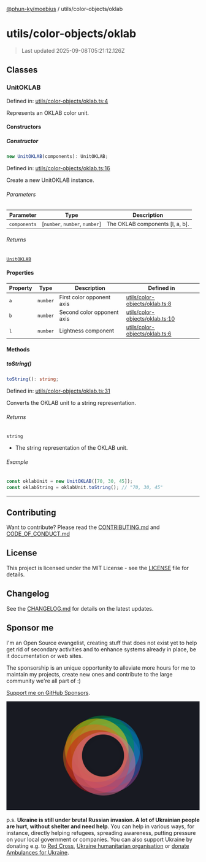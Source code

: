 [@phun-ky/moebius](../../README.md) / utils/color-objects/oklab

# utils/color-objects/oklab

> Last updated 2025-09-08T05:21:12.126Z

##

## Classes

### UnitOKLAB

Defined in: [utils/color-objects/oklab.ts:4](https://github.com/phun-ky/moebius/blob/main/src/utils/color-objects/oklab.ts#L4)

Represents an OKLAB color unit.

#### Constructors

##### Constructor

```ts
new UnitOKLAB(components): UnitOKLAB;
```

Defined in: [utils/color-objects/oklab.ts:16](https://github.com/phun-ky/moebius/blob/main/src/utils/color-objects/oklab.ts#L16)

Create a new UnitOKLAB instance.

###### Parameters

| Parameter    | Type                            | Description                      |
| ------------ | ------------------------------- | -------------------------------- |
| `components` | \[`number`, `number`, `number`] | The OKLAB components \[l, a, b]. |

###### Returns

[`UnitOKLAB`](#unitoklab)

#### Properties

| Property           | Type     | Description                | Defined in                                                                                                           |
| ------------------ | -------- | -------------------------- | -------------------------------------------------------------------------------------------------------------------- |
| <a id="a"></a> `a` | `number` | First color opponent axis  | [utils/color-objects/oklab.ts:8](https://github.com/phun-ky/moebius/blob/main/src/utils/color-objects/oklab.ts#L8)   |
| <a id="b"></a> `b` | `number` | Second color opponent axis | [utils/color-objects/oklab.ts:10](https://github.com/phun-ky/moebius/blob/main/src/utils/color-objects/oklab.ts#L10) |
| <a id="l"></a> `l` | `number` | Lightness component        | [utils/color-objects/oklab.ts:6](https://github.com/phun-ky/moebius/blob/main/src/utils/color-objects/oklab.ts#L6)   |

#### Methods

##### toString()

```ts
toString(): string;
```

Defined in: [utils/color-objects/oklab.ts:31](https://github.com/phun-ky/moebius/blob/main/src/utils/color-objects/oklab.ts#L31)

Converts the OKLAB unit to a string representation.

###### Returns

`string`

- The string representation of the OKLAB unit.

###### Example

```ts
const oklabUnit = new UnitOKLAB([70, 30, 45]);
const oklabString = oklabUnit.toString(); // "70, 30, 45"
```

---

## Contributing

Want to contribute? Please read the [CONTRIBUTING.md](https://github.com/phun-ky/moebius/blob/main/CONTRIBUTING.md) and [CODE_OF_CONDUCT.md](https://github.com/phun-ky/moebius/blob/main/CODE_OF_CONDUCT.md)

## License

This project is licensed under the MIT License - see the [LICENSE](https://github.com/phun-ky/moebius/blob/main/LICENSE) file for details.

## Changelog

See the [CHANGELOG.md](https://github.com/phun-ky/moebius/blob/main/CHANGELOG.md) for details on the latest updates.

## Sponsor me

I'm an Open Source evangelist, creating stuff that does not exist yet to help get rid of secondary activities and to enhance systems already in place, be it documentation or web sites.

The sponsorship is an unique opportunity to alleviate more hours for me to maintain my projects, create new ones and contribute to the large community we're all part of :)

[Support me on GitHub Sponsors](https://github.com/sponsors/phun-ky).

![logo](https://github.com/phun-ky/moebius/blob/main/public/images/logo/logo-ring.png?raw=true)

p.s. **Ukraine is still under brutal Russian invasion. A lot of Ukrainian people are hurt, without shelter and need help**. You can help in various ways, for instance, directly helping refugees, spreading awareness, putting pressure on your local government or companies. You can also support Ukraine by donating e.g. to [Red Cross](https://www.icrc.org/en/donate/ukraine), [Ukraine humanitarian organisation](https://savelife.in.ua/en/donate-en/#donate-army-card-weekly) or [donate Ambulances for Ukraine](https://www.gofundme.com/f/help-to-save-the-lives-of-civilians-in-a-war-zone).
